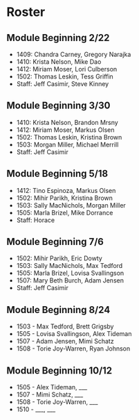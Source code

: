 # Roster

## Module Beginning 2/22

* 1409: Chandra Carney, Gregory Narajka
* 1410: Krista Nelson, Mike Dao
* 1412: Miriam Moser, Lori Culberson
* 1502: Thomas Leskin, Tess Griffin
* Staff: Jeff Casimir, Steve Kinney

## Module Beginning 3/30

* 1410: Krista Nelson, Brandon Mrsny
* 1412: Miriam Moser, Markus Olsen
* 1502: Thomas Leskin, Kristina Brown
* 1503: Morgan Miller, Michael Merrill
* Staff: Jeff Casimir

## Module Beginning 5/18

* 1412: Tino Espinoza, Markus Olsen
* 1502: Mihir Parikh, Kristina Brown
* 1503: Sally MacNichols, Morgan Miller
* 1505: Marla Brizel, Mike Dorrance
* Staff: Horace

## Module Beginning 7/6

* 1502: Mihir Parikh, Eric Dowty
* 1503: Sally MacNichols, Max Tedford
* 1505: Marla Brizel, Lovisa Svallingson
* 1507: Mary Beth Burch, Adam Jensen
* Staff: Jeff Casimir

## Module Beginning 8/24

* 1503 - Max Tedford, Brett Grigsby
* 1505 - Lovisa Svallingson, Alex Tideman
* 1507 - Adam Jensen, Mimi Schatz
* 1508 - Torie Joy-Warren, Ryan Johnson

## Module Beginning 10/12

* 1505 - Alex Tideman, ___
* 1507 - Mimi Schatz, ___
* 1508 - Torie Joy-Warren, ___
* 1510 - ___, ___
